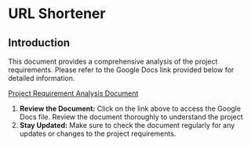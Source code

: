 # URL Shortener

## Introduction

This document provides a comprehensive analysis of the project requirements. Please refer to the Google Docs link provided below for detailed information.

[Project Requirement Analysis Document](https://docs.google.com/document/d/1hUPy09p3DG7z5JF6uJ5L5UgPOyJMMvFncb4B1_cuNQo/edit?usp=sharing)

1. **Review the Document:** Click on the link above to access the Google Docs file. Review the document thoroughly to understand the project 
2. **Stay Updated:** Make sure to check the document regularly for any updates or changes to the project requirements.
